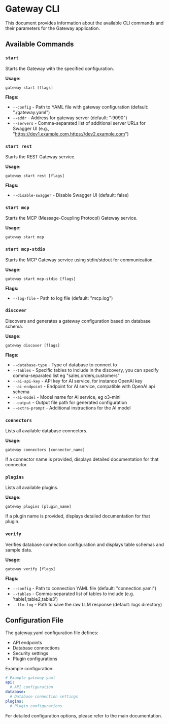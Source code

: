 # Gateway CLI

This document provides information about the available CLI commands and their parameters for the Gateway application.

## Available Commands

### `start`

Starts the Gateway with the specified configuration.

**Usage:**

```
gateway start [flags]
```

**Flags:**

- `--config` - Path to YAML file with gateway configuration (default: "./gateway.yaml")
- `--addr` - Address for gateway server (default: ":9090")
- `--servers` - Comma-separated list of additional server URLs for Swagger UI (e.g., "https://dev1.example.com,https://dev2.example.com")

### `start rest`

Starts the REST Gateway service.

**Usage:**

```
gateway start rest [flags]
```

**Flags:**

- `--disable-swagger` - Disable Swagger UI (default: false)

### `start mcp`

Starts the MCP (Message-Coupling Protocol) Gateway service.

**Usage:**

```
gateway start mcp
```

### `start mcp-stdio`

Starts the MCP Gateway service using stdin/stdout for communication.

**Usage:**

```
gateway start mcp-stdio [flags]
```

**Flags:**

- `--log-file` - Path to log file (default: "mcp.log")

### `discover`

Discovers and generates a gateway configuration based on database schema.

**Usage:**

```
gateway discover [flags]
```

**Flags:**

- `--database-type` - Type of database to connect to
- `--tables` - Specific tables to include in the discovery, you can specify comma-separated list eg "sales,orders,customers"
- `--ai-api-key` - API key for AI service, for instance OpenAI key
- `--ai-endpoint` - Endpoint for AI service, compatible with OpenAI api schema
- `--ai-model` - Model name for AI service, eg o3-mini
- `--output` - Output file path for generated configuration
- `--extra-prompt` - Additional instructions for the AI model

### `connectors`

Lists all available database connectors.

**Usage:**

```
gateway connectors [connector_name]
```

If a connector name is provided, displays detailed documentation for that connector.

### `plugins`

Lists all available plugins.

**Usage:**

```
gateway plugins [plugin_name]
```

If a plugin name is provided, displays detailed documentation for that plugin.

### `verify`

Verifies database connection configuration and displays table schemas and sample data.

**Usage:**

```
gateway verify [flags]
```

**Flags:**

- `--config` - Path to connection YAML file (default: "connection.yaml")
- `--tables` - Comma-separated list of tables to include (e.g. 'table1,table2,table3')
- `--llm-log` - Path to save the raw LLM response (default: logs directory)

## Configuration File

The gateway.yaml configuration file defines:

- API endpoints
- Database connections
- Security settings
- Plugin configurations

Example configuration:

```yaml
# Example gateway.yaml
api:
  # API configuration
database:
  # Database connection settings
plugins:
  # Plugin configurations
```

For detailed configuration options, please refer to the main documentation.
